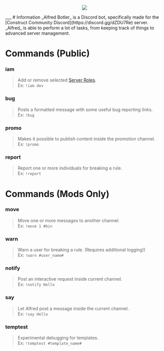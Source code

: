 <p align="center"> <img src="https://raw.githubusercontent.com/WebCreationClub/alfred-botler/master/assets/large/Alfred%20Header.png"></p>
___
# Information
_Alfred Botler_ is a Discord bot, specifically made for the [Construct Community Discord](https://discord.gg/dZDU7Re) server. 
_Alfred_ is able to perform a lot of tasks, from keeping track of things to advanced server management.

# Commands (Public)
### iam
> Add or remove selected [Server Roles](https://lnk.armaldio.xyz/cc_roles).\
Ex: `!iam dev`

### bug
> Posts a formatted message with some useful bug reporting links.\
Ex: `!bug`

### promo
> Makes it possible to publish content inside the promotion channel.\
Ex: `!promo`

### report
> Report one or more individuals for breaking a rule.\
Ex: `!report`

# Commands (Mods Only)
### move
> Move one or more messages to another channel.\
Ex: `!move 1 #bin`

### warn
> Warn a user for breaking a rule. (Requires additional logging!)\
Ex: `!warn #user_name#`

### notify
> Post an interactive request inside current channel.\
Ex: `!notify Hello`

### say
> Let Alfred post a message inside the current channel.\
Ex: `!say Hello`

### temptest
> Experimental debugging for templates.\
Ex: `!temptest #template_name#`
